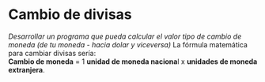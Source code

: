 # Cambio de divisas

*Desarrollar un programa que pueda calcular el valor tipo de cambio de moneda (de tu moneda - hacia dolar y viceversa)*
La fórmula matemática para cambiar divisas sería: <br>
**Cambio de moneda** = 1 **unidad de moneda naciona**l x **unidades de moneda extranjera**.
